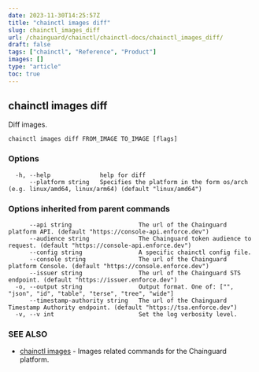 ```yaml
---
date: 2023-11-30T14:25:57Z
title: "chainctl images diff"
slug: chainctl_images_diff
url: /chainguard/chainctl/chainctl-docs/chainctl_images_diff/
draft: false
tags: ["chainctl", "Reference", "Product"]
images: []
type: "article"
toc: true
---
```

## chainctl images diff

Diff images.

```
chainctl images diff FROM_IMAGE TO_IMAGE [flags]
```

### Options

```
  -h, --help              help for diff
      --platform string   Specifies the platform in the form os/arch (e.g. linux/amd64, linux/arm64) (default "linux/amd64")
```

### Options inherited from parent commands

```
      --api string                   The url of the Chainguard platform API. (default "https://console-api.enforce.dev")
      --audience string              The Chainguard token audience to request. (default "https://console-api.enforce.dev")
      --config string                A specific chainctl config file.
      --console string               The url of the Chainguard platform Console. (default "https://console.enforce.dev")
      --issuer string                The url of the Chainguard STS endpoint. (default "https://issuer.enforce.dev")
  -o, --output string                Output format. One of: ["", "json", "id", "table", "terse", "tree", "wide"]
      --timestamp-authority string   The url of the Chainguard Timestamp Authority endpoint. (default "https://tsa.enforce.dev")
  -v, --v int                        Set the log verbosity level.
```

### SEE ALSO

* [chainctl images](/chainguard/chainctl/chainctl-docs/chainctl_images/)	 - Images related commands for the Chainguard platform.

